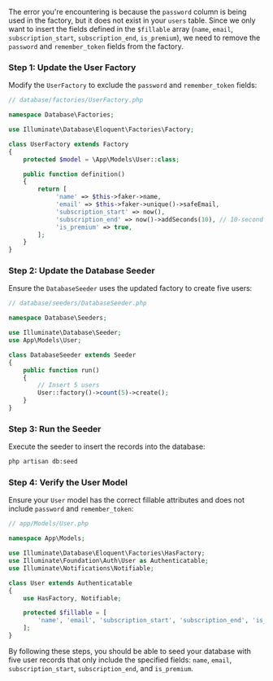 The error you're encountering is because the `password` column is being used in the factory, but it does not exist in your `users` table. Since we only want to insert the fields defined in the `$fillable` array (`name`, `email`, `subscription_start`, `subscription_end`, `is_premium`), we need to remove the `password` and `remember_token` fields from the factory.

### Step 1: Update the User Factory

Modify the `UserFactory` to exclude the `password` and `remember_token` fields:

```php
// database/factories/UserFactory.php

namespace Database\Factories;

use Illuminate\Database\Eloquent\Factories\Factory;

class UserFactory extends Factory
{
    protected $model = \App\Models\User::class;

    public function definition()
    {
        return [
             'name' => $this->faker->name,
             'email' => $this->faker->unique()->safeEmail,
             'subscription_start' => now(),
             'subscription_end' => now()->addSeconds(10), // 10-second interval for testing
             'is_premium' => true,
        ];
    }
}
```

### Step 2: Update the Database Seeder

Ensure the `DatabaseSeeder` uses the updated factory to create five users:

```php
// database/seeders/DatabaseSeeder.php

namespace Database\Seeders;

use Illuminate\Database\Seeder;
use App\Models\User;

class DatabaseSeeder extends Seeder
{
    public function run()
    {
        // Insert 5 users
        User::factory()->count(5)->create();
    }
}
```

### Step 3: Run the Seeder

Execute the seeder to insert the records into the database:

```bash
php artisan db:seed
```

### Step 4: Verify the User Model

Ensure your `User` model has the correct fillable attributes and does not include `password` and `remember_token`:

```php
// app/Models/User.php

namespace App\Models;

use Illuminate\Database\Eloquent\Factories\HasFactory;
use Illuminate\Foundation\Auth\User as Authenticatable;
use Illuminate\Notifications\Notifiable;

class User extends Authenticatable
{
    use HasFactory, Notifiable;

    protected $fillable = [
        'name', 'email', 'subscription_start', 'subscription_end', 'is_premium'
    ];
}
```

By following these steps, you should be able to seed your database with five user records that only include the specified fields: `name`, `email`, `subscription_start`, `subscription_end`, and `is_premium`.
